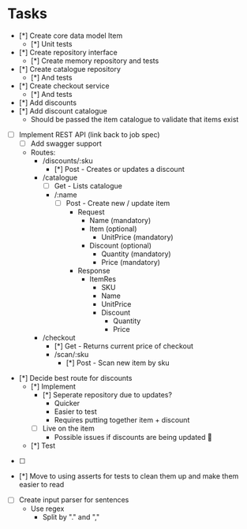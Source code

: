 # Tasks

- [*] Create core data model Item
    - [*] Unit tests
- [*] Create repository interface
    - [*] Create memory repository and tests
- [*] Create catalogue repository
    - [*] And tests
- [*] Create checkout service
    - [*] And tests
- [*] Add discounts
- [*] Add discount catalogue
    - Should be passed the item catalogue to validate that items exist
- [ ] Implement REST API (link back to job spec)
    - [ ] Add swagger support
    - Routes:
        - /discounts/:sku
            - [*] Post - Creates or updates a discount
        - /catalogue
            - [ ] Get - Lists catalogue
            - /:name
                - [ ] Post - Create new / update item
                    - Request
                        - Name (mandatory)
                        - Item (optional)
                            - UnitPrice (mandatory)
                        - Discount (optional)
                            - Quantity (mandatory)
                            - Price (mandatory)
                    - Response
                        - ItemRes
                            - SKU
                            - Name
                            - UnitPrice
                            - Discount
                                - Quantity
                                - Price
        - /checkout
            - [*] Get - Returns current price of checkout
            - /scan/:sku
                - [*] Post - Scan new item by sku
- [*] Decide best route for discounts
    - [*] Implement
        - [*] Seperate repository due to updates?
            - Quicker
            - Easier to test
            - Requires putting together item + discount
        - [ ] Live on the item
            - Possible issues if discounts are being updated 🤔
    - [*] Test
- [ ]

- [*] Move to using asserts for tests to clean them up and make them easier to read
- [ ] Create input parser for sentences
    - Use regex
        - Split by "." and ","